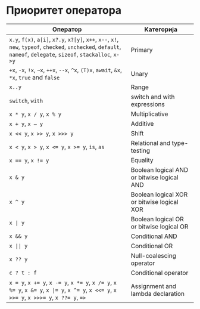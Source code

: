 # Приоритет оператора

| Оператор                                                                                                                                                             | Категорија                                 |
|----------------------------------------------------------------------------------------------------------------------------------------------------------------------|--------------------------------------------|
| `x.y`, `f(x)`, `a[i]`, `x?.y`, `x?[y]`, `x++`, `x--`, `x!`, `new`, `typeof`, `checked`, `unchecked`, `default`, `nameof`, `delegate`, `sizeof`, `stackalloc`, `x->y` | Primary                                    |
| `+x`, `-x`, `!x`, `~x`, `++x`, `--x`, `^x`, `(T)x`, `await`, `&x`, `*x`, `true` and `false`                                                                          | Unary                                      |
| `x..y`                                                                                                                                                               | Range                                      |
| `switch`, `with`                                                                                                                                                     | switch and with expressions                |
| `x * y`, `x / y`, `x % y`                                                                                                                                            | Multiplicative                             |
| `x + y`, `x – y`                                                                                                                                                     | Additive                                   |
| `x << y`, `x >> y`, `x >>> y`                                                                                                                                        | Shift                                      |
| `x < y`, `x > y`, `x <= y`, `x >= y`, `is`, `as` 	                                                                                                                   | Relational and type-testing                |
| `x == y`, `x != y`                                                                                                                                                   | Equality                                   |
| `x & y`                                                                                                                                                              | Boolean logical AND or bitwise logical AND |
| `x ^ y`                                                                                                                                                              | Boolean logical XOR or bitwise logical XOR |
| `x \| y`                                                                                                                                                             | Boolean logical OR or bitwise logical OR   |
| `x && y`                                                                                                                                                             | Conditional AND                            |
| `x \|\| y`                                                                                                                                                           | Conditional OR                             |
| `x ?? y`                                                                                                                                                             | Null-coalescing operator                   |
| `c ? t : f`                                                                                                                                                          | Conditional operator                       |
| `x = y`, `x += y`, `x -= y`, `x *= y`, `x /= y`, `x %= y`, `x &= y`, `x \|= y`, `x ^= y`, `x <<= y`, `x >>= y`, `x >>>= y`, `x ??= y`, `=>`                          | Assignment and lambda declaration          |
